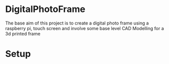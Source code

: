 # DigitalPhotoFrame
The base aim of this project is to create a digital photo frame using a raspberry pi, touch screen and involve some base level CAD Modelling for a 3d printed frame


# Setup

